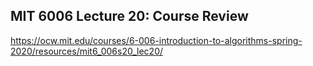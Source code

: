 ## MIT 6006 Lecture 20: Course Review

https://ocw.mit.edu/courses/6-006-introduction-to-algorithms-spring-2020/resources/mit6_006s20_lec20/
